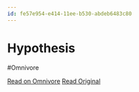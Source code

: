 ```yaml
---
id: fe57e954-e414-11ee-b530-abdeb6483c80
---
```


# Hypothesis
#Omnivore

[Read on Omnivore](https://omnivore.app/me/hypothesis-18e4a9f331f)
[Read Original](https://hypothes.is/a/_b8HxuP6Ee6Td1tIG-LjoA)

